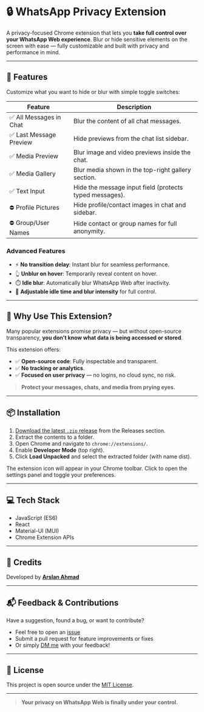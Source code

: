 # 🔒 WhatsApp Privacy Extension

A privacy-focused Chrome extension that lets you **take full control over your WhatsApp Web experience**. Blur or hide sensitive elements on the screen with ease — fully customizable and built with privacy and performance in mind.

---

## 🧩 Features

Customize what you want to hide or blur with simple toggle switches:

| Feature                  | Description                                                |
|-------------------------|------------------------------------------------------------|
| ✅ All Messages in Chat  | Blur the content of all chat messages.                     |
| ✅ Last Message Preview  | Hide previews from the chat list sidebar.                  |
| ✅ Media Preview         | Blur image and video previews inside the chat.             |
| ✅ Media Gallery         | Blur media shown in the top-right gallery section.         |
| ✅ Text Input            | Hide the message input field (protects typed messages).    |
| ⛔ Profile Pictures      | Hide profile/contact images in chat and sidebar.           |
| ⛔ Group/User Names      | Hide contact or group names for full anonymity.            |

### Advanced Features

- ⚡ **No transition delay**: Instant blur for seamless performance.
- 👆 **Unblur on hover**: Temporarily reveal content on hover.
- ⏱️ **Idle blur**: Automatically blur WhatsApp Web after inactivity.
- 🔧 **Adjustable idle time and blur intensity** for full control.

---

## 🔐 Why Use This Extension?

Many popular extensions promise privacy — but without open-source transparency, **you don’t know what data is being accessed or stored**.

This extension offers:
- ✅ **Open-source code**: Fully inspectable and transparent.
- ✅ **No tracking or analytics**.
- ✅ **Focused on user privacy** — no logins, no cloud sync, no risk.

> **Protect your messages, chats, and media from prying eyes.**

---

## 📦 Installation

1. [Download the latest `.zip` release](https://github.com/user-attachments/files/21677847/whatsapp-privacy-extension-v1.0.0.zip) from the Releases section.
2. Extract the contents to a folder.
3. Open Chrome and navigate to `chrome://extensions/`.
4. Enable **Developer Mode** (top right).
5. Click **Load Unpacked** and select the extracted folder (with name dist).

The extension icon will appear in your Chrome toolbar. Click to open the settings panel and toggle your preferences.

---

## 💻 Tech Stack

- JavaScript (ES6)
- React
- Material-UI (MUI)
- Chrome Extension APIs

---

## 🙌 Credits

Developed by [**Arslan Ahmad**](https://github.com/Arslan-Ahmad-12)  


---

## 📬 Feedback & Contributions

Have a suggestion, found a bug, or want to contribute?

- Feel free to open an [issue](https://github.com/Arslan-Ahmad-12/Whatsapp-Privacy-Extension)
- Submit a pull request for feature improvements or fixes
- Or simply [DM me](https://www.linkedin.com/in/arslan-ahmad08/) with your feedback!

---

## 📝 License

This project is open source under the [MIT License](LICENSE).

---

> **Your privacy on WhatsApp Web is finally under your control.**
